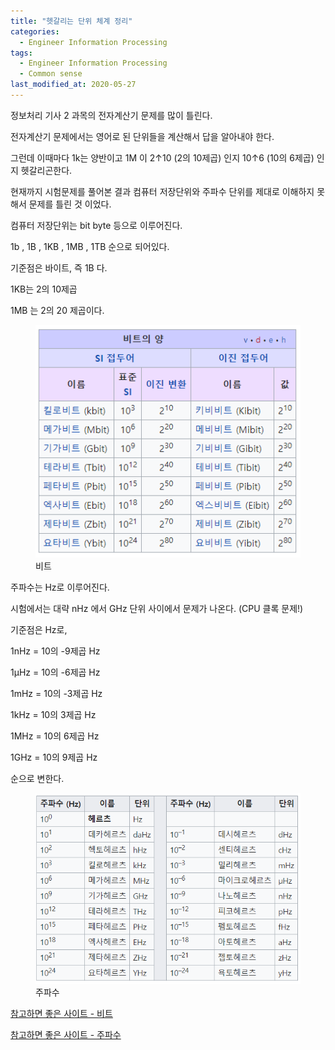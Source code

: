 ```yaml
---
title: "헷갈리는 단위 체계 정리"
categories:
  - Engineer Information Processing
tags:
  - Engineer Information Processing
  - Common sense
last_modified_at: 2020-05-27
---
```


정보처리 기사 2 과목의 전자계산기 문제를 많이 틀린다.

전자계산기 문제에서는 영어로 된 단위들을 계산해서 답을 알아내야 한다.

그런데 이때마다 1k는 양반이고 1M 이 2↑10 (2의 10제곱) 인지 10↑6 (10의 6제곱) 인지 헷갈리곤한다.

현재까지 시험문제를 풀어본 결과 컴퓨터 저장단위와 주파수 단위를 제대로 이해하지 못해서 문제를 틀린 것 이었다.

컴퓨터 저장단위는 bit byte 등으로 이루어진다.

1b , 1B , 1KB , 1MB , 1TB 순으로 되어있다.

기준점은 바이트, 즉 1B 다.

1KB는 2의 10제곱

1MB 는 2의 20 제곱이다.

<figure class="align-center">
  <img src="/assets/images/Bit.PNG">
  <figcaption>비트</figcaption>
</figure>


주파수는 Hz로 이루어진다.

 시험에서는 대략 nHz 에서 GHz 단위 사이에서 문제가 나온다. (CPU 클록 문제!)

기준점은 Hz로, 

1nHz = 10의 -9제곱 Hz

1µHz = 10의 -6제곱 Hz 

1mHz = 10의 -3제곱 Hz

1kHz = 10의 3제곱 Hz

1MHz = 10의 6제곱 Hz

1GHz = 10의 9제곱 Hz

순으로 변한다.

<figure class="align-center">
  <img src="/assets/images/Hz.PNG">
  <figcaption>주파수</figcaption>
</figure>

[참고하면 좋은 사이트 - 비트](https://ko.wikipedia.org/wiki/%EB%B9%84%ED%8A%B8_(%EB%8B%A8%EC%9C%84))

[참고하면 좋은 사이트 - 주파수](https://ko.wikipedia.org/wiki/%ED%97%A4%EB%A5%B4%EC%B8%A0)
 
